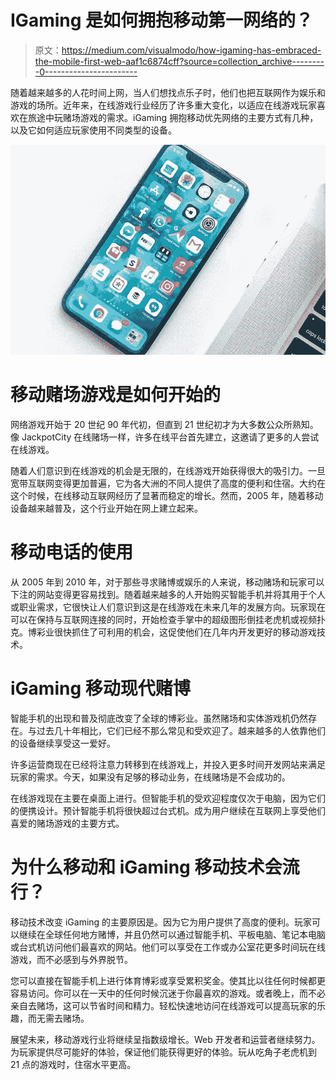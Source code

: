 # IGaming 是如何拥抱移动第一网络的？

> 原文：<https://medium.com/visualmodo/how-igaming-has-embraced-the-mobile-first-web-aaf1c6874cff?source=collection_archive---------0----------------------->

随着越来越多的人花时间上网，当人们想找点乐子时，他们也把互联网作为娱乐和游戏的场所。近年来，在线游戏行业经历了许多重大变化，以适应在线游戏玩家喜欢在旅途中玩赌场游戏的需求。iGaming 拥抱移动优先网络的主要方式有几种，以及它如何适应玩家使用不同类型的设备。

![](img/ad256eb1548c97e734df996c37f99661.png)

# 移动赌场游戏是如何开始的

网络游戏开始于 20 世纪 90 年代初，但直到 21 世纪初才为大多数公众所熟知。像 JackpotCity 在线赌场一样，许多在线平台首先建立，这邀请了更多的人尝试在线游戏。

随着人们意识到在线游戏的机会是无限的，在线游戏开始获得很大的吸引力。一旦宽带互联网变得更加普遍，它为各大洲的不同人提供了高度的便利和住宿。大约在这个时候，在线移动互联网经历了显著而稳定的增长。然而，2005 年，随着移动设备越来越普及，这个行业开始在网上建立起来。

# 移动电话的使用

从 2005 年到 2010 年，对于那些寻求赌博或娱乐的人来说，移动赌场和玩家可以下注的网站变得更容易找到。随着越来越多的人开始购买智能手机并将其用于个人或职业需求，它很快让人们意识到这是在线游戏在未来几年的发展方向。玩家现在可以在保持与互联网连接的同时，开始检查手掌中的超级图形倒挂老虎机或视频扑克。博彩业很快抓住了可利用的机会，这促使他们在几年内开发更好的移动游戏技术。

# iGaming 移动现代赌博

智能手机的出现和普及彻底改变了全球的博彩业。虽然赌场和实体游戏机仍然存在。与过去几十年相比，它们已经不那么常见和受欢迎了。越来越多的人依靠他们的设备继续享受这一爱好。

许多运营商现在已经将注意力转移到在线游戏上，并投入更多时间开发网站来满足玩家的需求。今天，如果没有足够的移动业务，在线赌场是不会成功的。

在线游戏现在主要在桌面上进行。但智能手机的受欢迎程度仅次于电脑，因为它们的便携设计。预计智能手机将很快超过台式机。成为用户继续在互联网上享受他们喜爱的赌场游戏的主要方式。

# 为什么移动和 iGaming 移动技术会流行？

移动技术改变 iGaming 的主要原因是。因为它为用户提供了高度的便利。玩家可以继续在全球任何地方赌博，并且仍然可以通过智能手机、平板电脑、笔记本电脑或台式机访问他们最喜欢的网站。他们可以享受在工作或办公室花更多时间玩在线游戏，而不必感到与外界脱节。

您可以直接在智能手机上进行体育博彩或享受累积奖金。使其比以往任何时候都更容易访问。你可以在一天中的任何时候沉迷于你最喜欢的游戏。或者晚上，而不必亲自去赌场，这可以节省时间和精力。轻松快速地访问在线游戏可以提高玩家的乐趣，而无需去赌场。

展望未来，移动游戏行业将继续呈指数级增长。Web 开发者和运营者继续努力。为玩家提供尽可能好的体验，保证他们能获得更好的体验。玩从吃角子老虎机到 21 点的游戏时，住宿水平更高。
